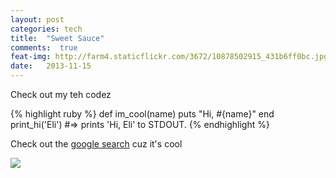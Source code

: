 ```yaml
---
layout: post
categories: tech
title:  "Sweet Sauce"
comments:  true
feat-img: http://farm4.staticflickr.com/3672/10878502915_431b6ff0bc.jpg
date:   2013-11-15
---
```


Check out my teh codez

{% highlight ruby %}
def im_cool(name)
  puts "Hi, #{name}"
end
print_hi('Eli')
#=> prints 'Hi, Eli' to STDOUT.
{% endhighlight %}

<!--more-->

Check out the [google search][google] cuz it's cool

[google]:    http://google.com

<img src="http://farm4.staticflickr.com/3672/10878502915_431b6ff0bc.jpg" class="img-responsive">

